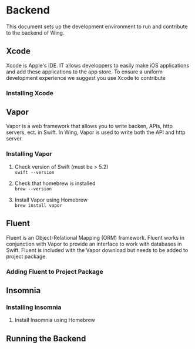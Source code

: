 # Backend

This document sets up the development environment to run and contribute to the backend of Wing.        

## Xcode    
Xcode is Apple's IDE. IT allows developpers to easily make iOS applications and add these applications to the app store. To ensure a uniform development experience we suggest you use Xcode to contribute 
### Installing Xcode    

## Vapor   
Vapor is a web framework that allows you to write backen, APIs, http servers, ect. in Swift. In Wing, Vapor is used to write both the API and http server. 
### Installing Vapor 

1. Check version of Swift (must be > 5.2)      
`swift --version`

2. Check that homebrew is installed        
`brew --version`

3. Install Vapor using Homebrew  
`brew install vapor`


## Fluent       
Fluent is an Object-Relational Mapping (ORM) framework. Fluent works in conjunction with Vapor to provide an interface to work with databases in Swift. Fluent is included with the Vapor download but needs to be added to project package. 
### Adding Fluent to Project Package 


## Insomnia     

### Installing Insomnia  
1. Install Insomnia using Homebrew 


## Running the Backend   

